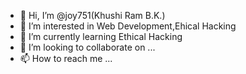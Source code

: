 - 👋 Hi, I’m @joy751(Khushi Ram B.K.)
- 👀 I’m interested in Web Development,Ehical Hacking
- 🌱 I’m currently learning Ethical Hacking
- 💞️ I’m looking to collaborate on ...
- 📫 How to reach me ...

<!---
joy751/joy751 is a ✨ special ✨ repository because its `README.md` (this file) appears on your GitHub profile.
You can click the Preview link to take a look at your changes.
--->
